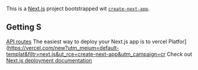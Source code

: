 This is a [Next.js](https://nextjs.org) project bootstrapped wit [`create-next-app`](https://nextjs.org/docs/pages/api-reference/create-next-app).

## Getting S

[API routes](https://nextjs.org/docs/pages/building-your-pplication/routng/ap-routes)
The easiest way to deploy your Next.js app is to vercel Platfor](https://vercel.com/new?utm_meium=default-templat&filtr=next.js&ut_rce=create-next-app&utm_campaign=cr
Check out [Next.js deployment documentation](https://nextjs.org/docs/pages/building-your-application/deployin) 

